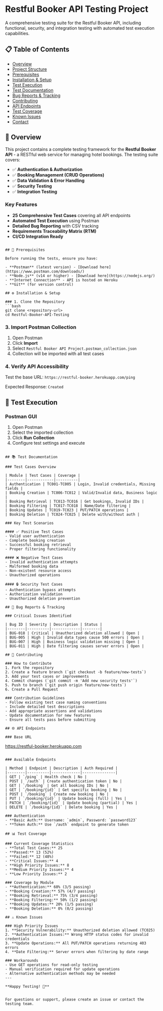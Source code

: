 # Restful Booker API Testing Project

A comprehensive testing suite for the Restful Booker API, including functional, security, and integration testing with automated test execution capabilities.

## 📋 Table of Contents

- [Overview](#overview)
- [Project Structure](#project-structure)
- [Prerequisites](#prerequisites)
- [Installation & Setup](#installation--setup)
- [Test Execution](#test-execution)
- [Test Documentation](#test-documentation)
- [Bug Reports & Tracking](#bug-reports--tracking)
- [Contributing](#contributing)
- [API Endpoints](#api-endpoints)
- [Test Coverage](#test-coverage)
- [Known Issues](#known-issues)
- [Contact](#contact)

## 🎯 Overview

This project contains a complete testing framework for the **Restful Booker API** - a RESTful web service for managing hotel bookings. The testing suite covers:

- ✅ **Authentication & Authorization**
- ✅ **Booking Management (CRUD Operations)**
- ✅ **Data Validation & Error Handling**
- ✅ **Security Testing**
- ✅ **Integration Testing**

### Key Features

- **25 Comprehensive Test Cases** covering all API endpoints
- **Automated Test Execution** using Postman
- **Detailed Bug Reporting** with CSV tracking
- **Requirements Traceability Matrix (RTM)**
- **CI/CD Integration Ready**

```

## 🔧 Prerequisites

Before running the tests, ensure you have:

- **Postman** (latest version) - [Download here](https://www.postman.com/downloads/)
- **Node.js** (v14 or higher) - [Download here](https://nodejs.org/)
- **Internet Connection** - API is hosted on Heroku
- **Git** (for version control)

## ⚙️ Installation & Setup

### 1. Clone the Repository
```bash
git clone <repository-url>
cd Restful-Booker-API-Testing
```

### 3. Import Postman Collection
1. Open Postman
2. Click **Import**
3. Select `Restful Booker API Project.postman_collection.json`
4. Collection will be imported with all test cases

### 4. Verify API Accessibility
Test the base URL: `https://restful-booker.herokuapp.com/ping`

Expected Response: `Created`

## 🚀 Test Execution

### Postman GUI
1. Open Postman
2. Select the imported collection
3. Click **Run Collection**
4. Configure test settings and execute
```

## 📚 Test Documentation

### Test Cases Overview

| Module | Test Cases | Coverage |
|--------|------------|----------|
| Authentication | TC001-TC005 | Login, Invalid credentials, Missing fields |
| Booking Creation | TC006-TC012 | Valid/Invalid data, Business logic |
| Booking Retrieval | TC013-TC016 | Get bookings, Invalid IDs |
| Booking Filtering | TC017-TC018 | Name/Date filtering |
| Booking Updates | TC019-TC023 | PUT/PATCH operations |
| Booking Deletion | TC024-TC025 | Delete with/without auth |

### Key Test Scenarios

#### ✅ Positive Test Cases
- Valid user authentication
- Complete booking creation
- Successful booking retrieval
- Proper filtering functionality

#### ❌ Negative Test Cases
- Invalid authentication attempts
- Malformed booking data
- Non-existent resource access
- Unauthorized operations

#### 🔒 Security Test Cases
- Authentication bypass attempts
- Authorization validation
- Unauthorized deletion prevention

## 🐛 Bug Reports & Tracking

### Critical Issues Identified

| Bug ID | Severity | Description | Status |
|--------|----------|-------------|--------|
| BUG-018 | Critical | Unauthorized deletion allowed | Open |
| BUG-005 | High | Invalid data types cause 500 errors | Open |
| BUG-007 | High | Business logic validation missing | Open |
| BUG-011 | High | Date filtering causes server errors | Open |

## 🤝 Contributing

### How to Contribute
1. Fork the repository
2. Create a feature branch (`git checkout -b feature/new-tests`)
3. Add your test cases or improvements
4. Commit changes (`git commit -m 'Add new security tests'`)
5. Push to branch (`git push origin feature/new-tests`)
6. Create a Pull Request

### Contribution Guidelines
- Follow existing test case naming conventions
- Include detailed test descriptions
- Add appropriate assertions and validations
- Update documentation for new features
- Ensure all tests pass before submitting

## 🌐 API Endpoints

### Base URL
```
https://restful-booker.herokuapp.com
```

### Available Endpoints

| Method | Endpoint | Description | Auth Required |
|--------|----------|-------------|---------------|
| GET | `/ping` | Health check | No |
| POST | `/auth` | Create authentication token | No |
| GET | `/booking` | Get all booking IDs | No |
| GET | `/booking/{id}` | Get specific booking | No |
| POST | `/booking` | Create new booking | No |
| PUT | `/booking/{id}` | Update booking (full) | Yes |
| PATCH | `/booking/{id}` | Update booking (partial) | Yes |
| DELETE | `/booking/{id}` | Delete booking | Yes |

### Authentication
- **Basic Auth:** Username: `admin`, Password: `password123`
- **Token Auth:** Use `/auth` endpoint to generate token

## 📊 Test Coverage

### Current Coverage Statistics
- **Total Test Cases:** 25
- **Passed:** 13 (52%)
- **Failed:** 12 (48%)
- **Critical Issues:** 4
- **High Priority Issues:** 8
- **Medium Priority Issues:** 4
- **Low Priority Issues:** 2

### Coverage by Module
- **Authentication:** 60% (3/5 passing)
- **Booking Creation:** 57% (4/7 passing)
- **Booking Retrieval:** 75% (3/4 passing)
- **Booking Filtering:** 50% (1/2 passing)
- **Booking Updates:** 20% (1/5 passing)
- **Booking Deletion:** 0% (0/2 passing)

## ⚠️ Known Issues

### High Priority Issues
1. **Security Vulnerability:** Unauthorized deletion allowed (TC025)
2. **Authentication Issues:** Wrong HTTP status codes for invalid credentials
3. **Update Operations:** All PUT/PATCH operations returning 403 errors
4. **Date Filtering:** Server errors when filtering by date range

### Workarounds
- Use GET operations for read-only testing
- Manual verification required for update operations
- Alternative authentication methods may be needed
---

**Happy Testing! 🎉**


For questions or support, please create an issue or contact the testing team.
